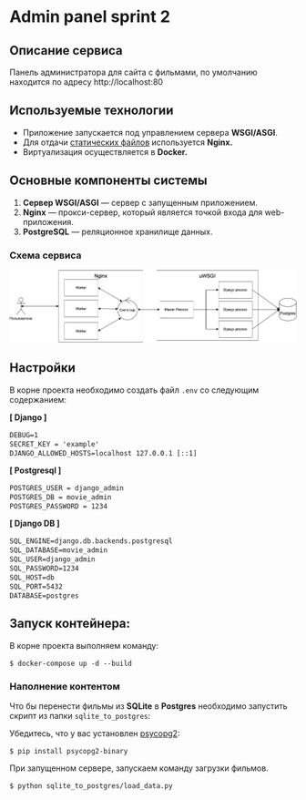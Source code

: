 # Admin panel sprint 2

## Описание сервиса

Панель администратора для сайта с фильмами, по умолчанию находится по адресу http://localhost:80


## Используемые технологии

* Приложение запускается под управлением сервера **WSGI/ASGI**.
* Для отдачи [статических файлов](https://nginx.org/ru/docs/beginners_guide.html#static) используется **Nginx.**
* Виртуализация осуществляется в **Docker.**

## Основные компоненты системы

1. **Cервер WSGI/ASGI** — сервер с запущенным приложением.
2. **Nginx** — прокси-сервер, который является точкой входа для web-приложения.
3. **PostgreSQL** — реляционное хранилище данных. 
<!-- 4. **ETL** — механизм обновления данных между PostgreSQL и ES. -->

### Схема сервиса

![all](images/all.png)

## Настройки

В корне проекта необходимо создать файл `.env` со следующим содержанием:

**[ Django ]** 
```
DEBUG=1
SECRET_KEY = 'example'
DJANGO_ALLOWED_HOSTS=localhost 127.0.0.1 [::1]
```

**[ Postgresql ]**
```
POSTGRES_USER = django_admin 
POSTGRES_DB = movie_admin
POSTGRES_PASSWORD = 1234
```

**[ Django DB ]**
```
SQL_ENGINE=django.db.backends.postgresql
SQL_DATABASE=movie_admin
SQL_USER=django_admin
SQL_PASSWORD=1234
SQL_HOST=db
SQL_PORT=5432
DATABASE=postgres
```
## Запуск контейнера:
В корне проекта выполняем команду:

    $ docker-compose up -d --build

### Наполнение контентом
Что бы перенести фильмы из **SQLite** в **Postgres** необходимо запустить скрипт из папки `sqlite_to_postgres`:

Убедитесь, что у вас установлен [psycopg2](https://pypi.org/project/psycopg2/):

    $ pip install psycopg2-binary

При запущенном сервере, запускаем команду загрузки фильмов.

    $ python sqlite_to_postgres/load_data.py